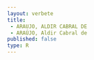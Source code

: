 ```yaml
---
layout: verbete
title:
 - ARAUJO, ALDIR CABRAL DE
 - ARAÚJO, Aldir Cabral de
published: false
type: R
---
```


